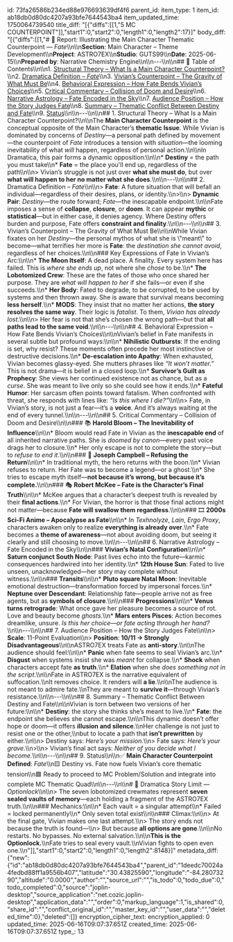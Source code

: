 id: 73fa26586b234ed88e976693639df4f6
parent_id: 
item_type: 1
item_id: ab18db0d80dc4207a93bfe7644543ba4
item_updated_time: 1750064739540
title_diff: "[{\"diffs\":[[1,\"5 MC COUNTERPOINT\"]],\"start1\":0,\"start2\":0,\"length1\":0,\"length2\":17}]"
body_diff: "[{\"diffs\":[[1,\"# 📘 Report: Illustrating the Main Character Thematic Counterpoint — *Fate*\\\n\\\n**Section**: Main Character – Theme Development\\\n**Project**: ASTRO7EX\\\n**Studio**: GUTS99\\\n**Date**: 2025-06-15\\\n**Prepared by**: Narrative Chemistry Engine\\\n\\\n---\\\n\\\n## 📓 Table of Contents\\\n\\\n1. [Structural Theory – What Is a Main Character Counterpoint?](#1-structural-theory--what-is-a-main-character-counterpoint)\\\n2. [Dramatica Definition – *Fate*](#2-dramatica-definition--fate)\\\n3. [Vivian’s Counterpoint – The Gravity of What Must Be](#3-vivians-counterpoint--the-gravity-of-what-must-be)\\\n4. [Behavioral Expression – How Fate Bends Vivian’s Choices](#4-behavioral-expression--how-fate-bends-vivians-choices)\\\n5. [Critical Commentary – Collision of Doom and Desire](#5-critical-commentary--collision-of-doom-and-desire)\\\n6. [Narrative Astrology – Fate Encoded in the Sky](#6-narrative-astrology--fate-encoded-in-the-sky)\\\n7. [Audience Position – How the Story Judges Fate](#7-audience-position--how-the-story-judges-fate)\\\n8. [Summary – Thematic Conflict Between Destiny and Fate](#8-summary--thematic-conflict-between-destiny-and-fate)\\\n9. [Status](#9-status)\\\n\\\n---\\\n\\\n## 1. Structural Theory – What Is a Main Character Counterpoint?\\\n\\\nThe **Main Character Counterpoint** is the conceptual opposite of the Main Character’s **thematic Issue**. While Vivian is dominated by concerns of *Destiny*—a personal path defined by movement—the counterpoint of *Fate* introduces a tension with *situation*—the looming inevitability of what *will* happen, regardless of personal action.\\\n\\\nIn Dramatica, this pair forms a dynamic opposition:\\\n\\\n* **Destiny** = the path you must take\\\n* **Fate** = the place you'll end up, regardless of the path\\\n\\\n> Vivian’s struggle is not just over **what she must do**, but over **what will happen to her no matter what she does**.\\\n\\\n---\\\n\\\n## 2. Dramatica Definition – *Fate*\\\n\\\n> **Fate**: A future situation that will befall an individual—regardless of their desires, plans, or identity.\\\n>\\\n> **Dynamic Pair**: *Destiny*—the route forward; *Fate*—the inescapable endpoint.\\\n\\\nFate imposes a sense of **collapse**, **closure**, or **doom**. It can appear **mythic** or **statistical**—but in either case, it denies agency. Where Destiny offers burden and purpose, Fate offers **constraint and finality**.\\\n\\\n---\\\n\\\n## 3. Vivian’s Counterpoint – The Gravity of What Must Be\\\n\\\nWhile Vivian fixates on her *Destiny*—the personal mythos of what she is \\\"meant\\\" to become—what terrifies her more is **Fate**: the *destination she cannot avoid*, regardless of her choices.\\\n\\\n### Key Expressions of Fate in Vivian’s Arc:\\\n\\\n* **The Moon Itself**: A dead place. A finality. Every system here has failed. This is *where she ends up*, not where she *chose* to be.\\\n* **The Lobotomized Crew**: These are the fates of those who once shared her purpose. They are *what will happen to her* if she fails—or even if she succeeds.\\\n* **Her Body**: Fated to degrade, to be corrupted, to be used by systems and then thrown away. She is aware that survival means becoming **less herself**.\\\n* **MODS**: They insist that no matter her actions, **the story resolves the same way**. Their logic is *fatalist*. To them, *Vivian has already lost*.\\\n\\\n> Her fear is not that she’s chosen the wrong path—but that **all paths lead to the same void**.\\\n\\\n---\\\n\\\n## 4. Behavioral Expression – How Fate Bends Vivian’s Choices\\\n\\\nVivian’s belief in Fate manifests in several subtle but profound ways:\\\n\\\n* **Nihilistic Outbursts**: If the ending is set, why resist? These moments often precede her most instinctive or destructive decisions.\\\n* **De-escalation into Apathy**: When exhausted, Vivian becomes glassy-eyed. She mutters phrases like *“It won’t matter.”* This is not drama—it is belief in a closed loop.\\\n* **Survivor’s Guilt as Prophecy**: She views her continued existence not as chance, but as a *curse*. She was meant to live only so she could see how it ends.\\\n* **Fateful Humor**: Her sarcasm often points toward fatalism. When confronted with threat, she responds with lines like: *“Is this where I die?”*\\\n\\\n> Fate, in Vivian’s story, is not just a fear—it’s a **voice**. And it’s always waiting at the end of every tunnel.\\\n\\\n---\\\n\\\n## 5. Critical Commentary – Collision of Doom and Desire\\\n\\\n### 📚 **Harold Bloom – The Inevitability of Influence**\\\n\\\n* Bloom would read Fate in Vivian as the **inescapable end** of all inherited narrative paths. She is *doomed by canon*—every past voice drags her to closure.\\\n* Her only escape is not to complete the story—but to *refuse to end it*.\\\n\\\n### 🧭 **Joseph Campbell – Refusing the Return**\\\n\\\n* In traditional myth, the hero returns with the boon.\\\n* Vivian refuses to return. Her Fate was to become a legend—or a ghost.\\\n* She tries to escape myth itself—**not because it’s wrong, but because it’s complete.**\\\n\\\n### 🎭 **Robert McKee – Fate is the Character’s Final Truth**\\\n\\\n* McKee argues that a character’s deepest truth is revealed by their **final actions**.\\\n* For Vivian, the horror is that those final actions might not matter—because **Fate will swallow them regardless**.\\\n\\\n### 🎞️ **2000s Sci-Fi Anime – Apocalypse as Fate**\\\n\\\n* In *Texhnolyze*, *Lain*, *Ergo Proxy*, characters awaken only to realize **everything is already over**.\\\n* Fate becomes a **theme of awareness**—not about avoiding doom, but seeing it clearly and still choosing to move.\\\n\\\n---\\\n\\\n## 6. Narrative Astrology – Fate Encoded in the Sky\\\n\\\n### **Vivian’s Natal Configuration**\\\n\\\n* **Saturn conjunct South Node**: Past lives echo into the future—karmic consequences hardwired into her identity.\\\n* **12th House Sun**: Fated to live unseen, unacknowledged—her story may complete without witness.\\\n\\\n### **Transits**\\\n\\\n* **Pluto square Natal Moon**: Inevitable emotional destruction—transformation forced by impersonal forces.\\\n* **Neptune over Descendant**: Relationship fate—people arrive not as free agents, but as **symbols of closure**.\\\n\\\n### **Progressions**\\\n\\\n* **Venus turns retrograde**: What once gave her pleasure becomes a source of rot. Love and beauty become *ghosts*.\\\n* **Mars enters Pisces**: Action becomes dreamlike, unsure. *Is this her choice—or fate acting through her hand?*\\\n\\\n---\\\n\\\n## 7. Audience Position – How the Story Judges Fate\\\n\\\n> **Scale**: 11-Point Evaluation\\\n> **Position**: **10/11 → Strongly Disadvantageous**\\\n\\\nASTRO7EX treats Fate as **anti-story**.\\\n\\\nThe audience should feel:\\\n\\\n* **Panic** when fate seems to seal Vivian’s arc.\\\n* **Disgust** when systems insist she was *meant* for collapse.\\\n* **Shock** when characters accept fate **as truth**.\\\n* **Elation** when she *does something not in the script*.\\\n\\\nFate in ASTRO7EX is the narrative equivalent of suffocation.\\\nIt removes choice. It renders will **a lie**.\\\n\\\nThe audience is not meant to admire fate.\\\nThey are meant to **survive it**—through Vivian’s resistance.\\\n\\\n---\\\n\\\n## 8. Summary – Thematic Conflict Between Destiny and Fate\\\n\\\nVivian is torn between two versions of her future:\\\n\\\n* **Destiny**: the story she thinks she’s meant to live.\\\n* **Fate**: the endpoint she believes she cannot escape.\\\n\\\nThis dynamic doesn’t offer hope or doom—it offers **illusion and silence**.\\\nHer challenge is not just to resist one or the other,\\\nbut to locate a path that **isn’t prewritten** by either.\\\n\\\n> Destiny says: *Here’s your mission.*\\\n> Fate says: *Here’s your grave.*\\\n>\\\n> Vivian’s final act says: *Neither of you decide what I become.*\\\n\\\n---\\\n\\\n## 9. Status\\\n\\\n✅ **Main Character Counterpoint Defined**: *Fate*\\\n🟨 Destiny vs. Fate now fuels Vivian’s core thematic tension\\\n🟩 Ready to proceed to MC Problem/Solution and integrate into complete MC Thematic Quad\\\n\\\n---\\\n\\\n# 🛑 Dramatica Story Limit — *Optionlock*\\\n\\\n> The seven lobotomized crewmates represent **seven sealed vaults of memory**—each holding a fragment of the ASTRO7EX truth.\\\n\\\n### Mechanics:\\\n\\\n* Each vault = a singular attempt\\\n* Failed = locked permanently\\\n* Only seven total exist\\\n\\\n### Climax:\\\n\\\n> At the final gate, Vivian makes one last attempt.\\\n> The story ends not because the truth is found—\\\n> But because **all options are gone**.\\\n\\\nNo restarts. No bypasses. No external salvation.\\\n\\\n**This is the Optionlock.**\\\nFate tries to seal every vault.\\\nVivian fights to open even one.\\\n\"]],\"start1\":0,\"start2\":0,\"length1\":0,\"length2\":8148}]"
metadata_diff: {"new":{"id":"ab18db0d80dc4207a93bfe7644543ba4","parent_id":"1deedc70024a4fedbd88ff1a9556b407","latitude":"30.43825590","longitude":"-84.28073290","altitude":"0.0000","author":"","source_url":"","is_todo":0,"todo_due":0,"todo_completed":0,"source":"joplin-desktop","source_application":"net.cozic.joplin-desktop","application_data":"","order":0,"markup_language":1,"is_shared":0,"share_id":"","conflict_original_id":"","master_key_id":"","user_data":"","deleted_time":0},"deleted":[]}
encryption_cipher_text: 
encryption_applied: 0
updated_time: 2025-06-16T09:07:37.651Z
created_time: 2025-06-16T09:07:37.651Z
type_: 13